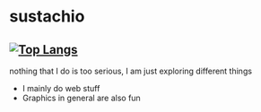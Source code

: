
# sustachio

[![Top Langs](https://github-readme-stats.vercel.app/api/top-langs/?username=sustachio&layout=compact&theme=tokyonight&hide=shaderlab,hlsl)](https://github.com/anuraghazra/github-readme-stats)
---

nothing that I do is too serious, I am just exploring different things

- I mainly do web stuff
- Graphics in general are also fun
